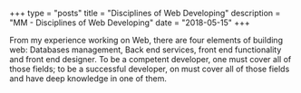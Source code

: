 +++
type = "posts"
title = "Disciplines of Web Developing"
description = "MM - Disciplines of Web Developing"
date = "2018-05-15"
+++

From my experience working on Web, there are four elements of building web: Databases management, Back end services, front end functionality and front end designer. To be a competent developer, one must cover all of those fields; to be a successful developer, on must cover all of those fields and have deep knowledge in one of them.
